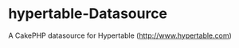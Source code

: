 hypertable-Datasource
=====================

A CakePHP datasource for Hypertable (http://www.hypertable.com)
